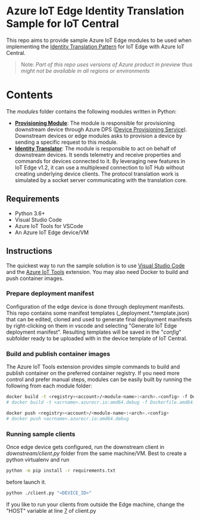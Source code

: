 # Azure IoT Edge Identity Translation Sample for IoT Central

This repo aims to provide sample Azure IoT Edge modules to be used when implementing the [Identity Translation Pattern](https://docs.microsoft.com/en-us/azure/iot-edge/iot-edge-as-gateway?view=iotedge-2020-11#identity-translation) for IoT Edge with Azure IoT Central.

> Note: _Part of this repo uses versions of Azure product in preview thus might not be available in all regions or environments_

# Contents
The _modules_ folder contains the following modules written in Python:
- [__Provisioning Module__](./modules/ProvisioningModule): The module is responsible for provisioning downstream device through Azure DPS ([Device Provisioning Service](https://docs.microsoft.com/en-us/azure/iot-dps/)).
Downstream devices or edge modules asks to provision a device by sending a specific request to this module.
- [__Identity Translator__](./modules/IdTranslator): The module is responsible to act on behalf of downstream devices. It sends telemetry and receive properties and commands for devices connected to it. By leveraging new features in IoT Edge v1.2, it can use a multiplexed connection to IoT Hub without creating underlying device clients.
The protocol translation work is simulated by a socket server communicating with the translation core.

## Requirements
- Python 3.6+
- Visual Studio Code
- Azure IoT Tools for VSCode
- An Azure IoT Edge device/VM

## Instructions

The quickest way to run the sample solution is to use [Visual Studio Code](https://code.visualstudio.com/) and the [Azure IoT Tools](https://marketplace.visualstudio.com/items?itemName=vsciot-vscode.azure-iot-tools) extension.
You may also need Docker to build and push container images.


### Prepare deployment manifest
Configuration of the edge device is done through deployment manifests.
This repo contains some manifest templates (_deployment.*.template.json) that can be edited, cloned and used to generate final deployment manifests by right-clicking on them in vscode and selecting "Generate IoT Edge deployment manifest".
Resulting templates will be saved in the "_config_" subfolder ready to be uploaded with in the device template of IoT Central.

### Build and publish container images

The Azure IoT Tools extension provides simple commands to build and publish container on the preferred container registry.
If you need more control and prefer manual steps, modules can be easily built by running the following from each module folder:

```sh
docker build -t <registry><account>/<module-name>:<arch>.<config> -f Dockerfile.<arch>.<config>
# docker build -t <acrname>.azurecr.io:amd64.debug -f Dockerfile.amd64.debug

docker push <registry><account>/<module-name>:<arch>.<config>
# docker push <acrname>.azurecr.io:amd64.debug
```

### Running sample clients

Once edge device gets configured, run the downstream client in _downstream/client.py_ folder from the same machine/VM.
Best to create a python virtualenv and run

```bash
python -m pip install -r requirements.txt
```

before launch it.

```bash
python ./client.py "<DEVICE_ID>"
```
If you like to run your clients from outside the Edge machine, change the "HOST" variable at line [7](./downstream/client.py#L7) of client.py